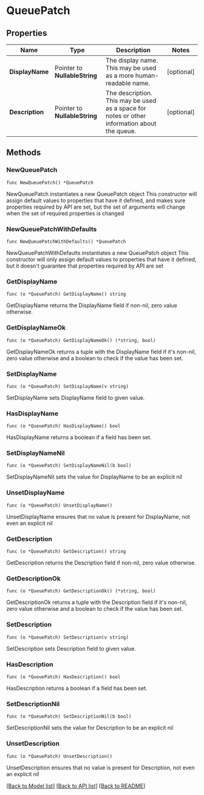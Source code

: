 # QueuePatch

## Properties

Name | Type | Description | Notes
------------ | ------------- | ------------- | -------------
**DisplayName** | Pointer to **NullableString** | The display name. This may be used as a more human-readable name. | [optional] 
**Description** | Pointer to **NullableString** | The description. This may be used as a space for notes or other information about the queue. | [optional] 

## Methods

### NewQueuePatch

`func NewQueuePatch() *QueuePatch`

NewQueuePatch instantiates a new QueuePatch object
This constructor will assign default values to properties that have it defined,
and makes sure properties required by API are set, but the set of arguments
will change when the set of required properties is changed

### NewQueuePatchWithDefaults

`func NewQueuePatchWithDefaults() *QueuePatch`

NewQueuePatchWithDefaults instantiates a new QueuePatch object
This constructor will only assign default values to properties that have it defined,
but it doesn't guarantee that properties required by API are set

### GetDisplayName

`func (o *QueuePatch) GetDisplayName() string`

GetDisplayName returns the DisplayName field if non-nil, zero value otherwise.

### GetDisplayNameOk

`func (o *QueuePatch) GetDisplayNameOk() (*string, bool)`

GetDisplayNameOk returns a tuple with the DisplayName field if it's non-nil, zero value otherwise
and a boolean to check if the value has been set.

### SetDisplayName

`func (o *QueuePatch) SetDisplayName(v string)`

SetDisplayName sets DisplayName field to given value.

### HasDisplayName

`func (o *QueuePatch) HasDisplayName() bool`

HasDisplayName returns a boolean if a field has been set.

### SetDisplayNameNil

`func (o *QueuePatch) SetDisplayNameNil(b bool)`

 SetDisplayNameNil sets the value for DisplayName to be an explicit nil

### UnsetDisplayName
`func (o *QueuePatch) UnsetDisplayName()`

UnsetDisplayName ensures that no value is present for DisplayName, not even an explicit nil
### GetDescription

`func (o *QueuePatch) GetDescription() string`

GetDescription returns the Description field if non-nil, zero value otherwise.

### GetDescriptionOk

`func (o *QueuePatch) GetDescriptionOk() (*string, bool)`

GetDescriptionOk returns a tuple with the Description field if it's non-nil, zero value otherwise
and a boolean to check if the value has been set.

### SetDescription

`func (o *QueuePatch) SetDescription(v string)`

SetDescription sets Description field to given value.

### HasDescription

`func (o *QueuePatch) HasDescription() bool`

HasDescription returns a boolean if a field has been set.

### SetDescriptionNil

`func (o *QueuePatch) SetDescriptionNil(b bool)`

 SetDescriptionNil sets the value for Description to be an explicit nil

### UnsetDescription
`func (o *QueuePatch) UnsetDescription()`

UnsetDescription ensures that no value is present for Description, not even an explicit nil

[[Back to Model list]](../README.md#documentation-for-models) [[Back to API list]](../README.md#documentation-for-api-endpoints) [[Back to README]](../README.md)


